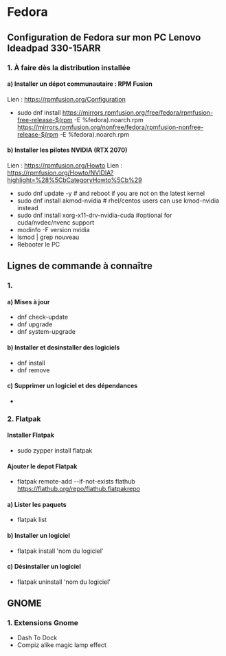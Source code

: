 # Fedora
## Configuration de Fedora sur mon PC Lenovo Ideadpad 330-15ARR

### 1. À faire dès la distribution installée
#### a) Installer un dépot communautaire : RPM Fusion
Lien : https://rpmfusion.org/Configuration
* sudo dnf install https://mirrors.rpmfusion.org/free/fedora/rpmfusion-free-release-$(rpm -E %fedora).noarch.rpm https://mirrors.rpmfusion.org/nonfree/fedora/rpmfusion-nonfree-release-$(rpm -E %fedora).noarch.rpm

#### b) Installer les pilotes NVIDIA (RTX 2070)
Lien : https://rpmfusion.org/Howto
Lien : https://rpmfusion.org/Howto/NVIDIA?highlight=%28%5CbCategoryHowto%5Cb%29
* sudo dnf update -y # and reboot if you are not on the latest kernel
* sudo dnf install akmod-nvidia # rhel/centos users can use kmod-nvidia instead
* sudo dnf install xorg-x11-drv-nvidia-cuda #optional for cuda/nvdec/nvenc support
* modinfo -F version nvidia
* lsmod | grep nouveau
* Rebooter le PC


## Lignes de commande à connaître
### 1. 
#### a) Mises à jour
* dnf check-update
* dnf upgrade
* dnf system-upgrade

#### b) Installer et desinstaller des logiciels
* dnf install
* dnf remove


#### c) Supprimer un logiciel et des dépendances
*

### 2. Flatpak
#### Installer Flatpak
* sudo zypper install flatpak
#### Ajouter le depot Flatpak
* flatpak remote-add --if-not-exists flathub https://flathub.org/repo/flathub.flatpakrepo
#### a) Lister les paquets
* flatpak list
#### b) Installer un logiciel
* flatpak install 'nom du logiciel'
#### c) Désinstaller un logiciel
* flatpak uninstall 'nom du logiciel'

## GNOME
### 1. Extensions Gnome
* Dash To Dock
* Compiz alike magic lamp effect
